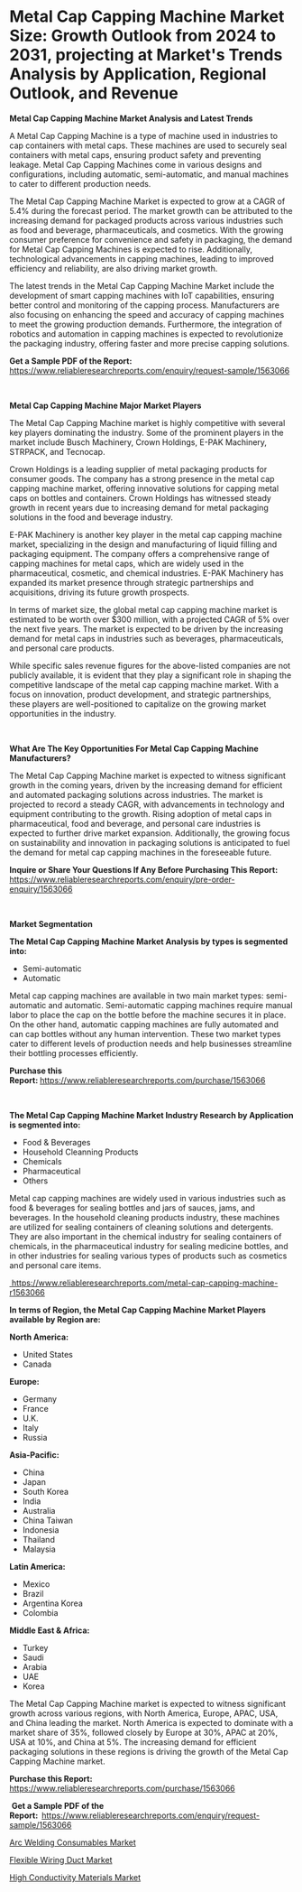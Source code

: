 <p><h1>Metal Cap Capping Machine Market Size: Growth Outlook from 2024 to 2031, projecting at Market's Trends Analysis by Application, Regional Outlook, and Revenue</h1></p><p><strong>Metal Cap Capping Machine Market Analysis and Latest Trends</strong></p>
<p><p>A Metal Cap Capping Machine is a type of machine used in industries to cap containers with metal caps. These machines are used to securely seal containers with metal caps, ensuring product safety and preventing leakage. Metal Cap Capping Machines come in various designs and configurations, including automatic, semi-automatic, and manual machines to cater to different production needs.</p><p>The Metal Cap Capping Machine Market is expected to grow at a CAGR of 5.4% during the forecast period. The market growth can be attributed to the increasing demand for packaged products across various industries such as food and beverage, pharmaceuticals, and cosmetics. With the growing consumer preference for convenience and safety in packaging, the demand for Metal Cap Capping Machines is expected to rise. Additionally, technological advancements in capping machines, leading to improved efficiency and reliability, are also driving market growth.</p><p>The latest trends in the Metal Cap Capping Machine Market include the development of smart capping machines with IoT capabilities, ensuring better control and monitoring of the capping process. Manufacturers are also focusing on enhancing the speed and accuracy of capping machines to meet the growing production demands. Furthermore, the integration of robotics and automation in capping machines is expected to revolutionize the packaging industry, offering faster and more precise capping solutions.</p></p>
<p><strong>Get a Sample PDF of the Report:&nbsp;</strong> <a href="https://www.reliableresearchreports.com/enquiry/request-sample/1563066">https://www.reliableresearchreports.com/enquiry/request-sample/1563066</a></p>
<p>&nbsp;</p>
<p><strong>Metal Cap Capping Machine Major Market Players</strong></p>
<p><p>The Metal Cap Capping Machine market is highly competitive with several key players dominating the industry. Some of the prominent players in the market include Busch Machinery, Crown Holdings, E-PAK Machinery, STRPACK, and Tecnocap.</p><p>Crown Holdings is a leading supplier of metal packaging products for consumer goods. The company has a strong presence in the metal cap capping machine market, offering innovative solutions for capping metal caps on bottles and containers. Crown Holdings has witnessed steady growth in recent years due to increasing demand for metal packaging solutions in the food and beverage industry.</p><p>E-PAK Machinery is another key player in the metal cap capping machine market, specializing in the design and manufacturing of liquid filling and packaging equipment. The company offers a comprehensive range of capping machines for metal caps, which are widely used in the pharmaceutical, cosmetic, and chemical industries. E-PAK Machinery has expanded its market presence through strategic partnerships and acquisitions, driving its future growth prospects.</p><p>In terms of market size, the global metal cap capping machine market is estimated to be worth over $300 million, with a projected CAGR of 5% over the next five years. The market is expected to be driven by the increasing demand for metal caps in industries such as beverages, pharmaceuticals, and personal care products.</p><p>While specific sales revenue figures for the above-listed companies are not publicly available, it is evident that they play a significant role in shaping the competitive landscape of the metal cap capping machine market. With a focus on innovation, product development, and strategic partnerships, these players are well-positioned to capitalize on the growing market opportunities in the industry.</p></p>
<p>&nbsp;</p>
<p><strong>What Are The Key Opportunities For Metal Cap Capping Machine Manufacturers?</strong></p>
<p><p>The Metal Cap Capping Machine market is expected to witness significant growth in the coming years, driven by the increasing demand for efficient and automated packaging solutions across industries. The market is projected to record a steady CAGR, with advancements in technology and equipment contributing to the growth. Rising adoption of metal caps in pharmaceutical, food and beverage, and personal care industries is expected to further drive market expansion. Additionally, the growing focus on sustainability and innovation in packaging solutions is anticipated to fuel the demand for metal cap capping machines in the foreseeable future.</p></p>
<p><strong>Inquire or Share Your Questions If Any Before Purchasing This Report:</strong> <a href="https://www.reliableresearchreports.com/enquiry/pre-order-enquiry/1563066">https://www.reliableresearchreports.com/enquiry/pre-order-enquiry/1563066</a></p>
<p>&nbsp;</p>
<p><strong>Market Segmentation</strong></p>
<p><strong>The Metal Cap Capping Machine Market Analysis by types is segmented into:</strong></p>
<p><ul><li>Semi-automatic</li><li>Automatic</li></ul></p>
<p><p>Metal cap capping machines are available in two main market types: semi-automatic and automatic. Semi-automatic capping machines require manual labor to place the cap on the bottle before the machine secures it in place. On the other hand, automatic capping machines are fully automated and can cap bottles without any human intervention. These two market types cater to different levels of production needs and help businesses streamline their bottling processes efficiently.</p></p>
<p><strong>Purchase this Report:&nbsp;</strong><a href="https://www.reliableresearchreports.com/purchase/1563066">https://www.reliableresearchreports.com/purchase/1563066</a></p>
<p>&nbsp;</p>
<p><strong>The Metal Cap Capping Machine Market Industry Research by Application is segmented into:</strong></p>
<p><ul><li>Food & Beverages</li><li>Household Cleanning Products</li><li>Chemicals</li><li>Pharmaceutical</li><li>Others</li></ul></p>
<p><p>Metal cap capping machines are widely used in various industries such as food & beverages for sealing bottles and jars of sauces, jams, and beverages. In the household cleaning products industry, these machines are utilized for sealing containers of cleaning solutions and detergents. They are also important in the chemical industry for sealing containers of chemicals, in the pharmaceutical industry for sealing medicine bottles, and in other industries for sealing various types of products such as cosmetics and personal care items.</p></p>
<p><a href="https://www.reliableresearchreports.com/metal-cap-capping-machine-r1563066">&nbsp;https://www.reliableresearchreports.com/metal-cap-capping-machine-r1563066</a></p>
<p><strong>In terms of Region, the Metal Cap Capping Machine Market Players available by Region are:</strong></p>
<p>
    <p> <strong> North America: </strong>
        <ul>
            <li>United States</li>
            <li>Canada</li>
        </ul>
        </p> 
    <p> <strong> Europe: </strong>
        <ul>
            <li>Germany</li>
            <li>France</li>
            <li>U.K.</li>
            <li>Italy</li>
            <li>Russia</li>
        </ul>
        </p> 
    <p> <strong> Asia-Pacific: </strong>
        <ul>
            <li>China</li>
            <li>Japan</li>
            <li>South Korea</li>
            <li>India</li>
            <li>Australia</li>
            <li>China Taiwan</li>
            <li>Indonesia</li>
            <li>Thailand</li>
            <li>Malaysia</li>
        </ul>
        </p> 
    <p> <strong> Latin America: </strong>
        <ul>
            <li>Mexico</li>
            <li>Brazil</li>
            <li>Argentina Korea</li>
            <li>Colombia</li>
        </ul>
        </p> 
    <p> <strong> Middle East & Africa: </strong>
        <ul>
            <li>Turkey</li>
            <li>Saudi</li>
            <li>Arabia</li>
            <li>UAE</li>
            <li>Korea</li>
        </ul>
    </p>
    </p>
<p><p>The Metal Cap Capping Machine market is expected to witness significant growth across various regions, with North America, Europe, APAC, USA, and China leading the market. North America is expected to dominate with a market share of 35%, followed closely by Europe at 30%, APAC at 20%, USA at 10%, and China at 5%. The increasing demand for efficient packaging solutions in these regions is driving the growth of the Metal Cap Capping Machine market.</p></p>
<p><strong>Purchase this Report: </strong><a href="https://www.reliableresearchreports.com/purchase/1563066">https://www.reliableresearchreports.com/purchase/1563066</a></p>
<p>&nbsp;<strong>Get a Sample PDF of the Report:&nbsp;&nbsp;</strong><a href="https://www.reliableresearchreports.com/enquiry/request-sample/1563066">https://www.reliableresearchreports.com/enquiry/request-sample/1563066</a></p>
<p><strong></strong></p>
<p><p><a href="https://issuu.com/reportprime-2/docs/arc-welding-consumables-market-size-2030.pptx">Arc Welding Consumables Market</a></p><p><a href="https://issuu.com/reportprime-2/docs/flexible-wiring-duct-market-size-2030.pptx">Flexible Wiring Duct Market</a></p><p><a href="https://issuu.com/reportprime-2/docs/high-conductivity-materials-market-size-2030.pptx">High Conductivity Materials Market</a></p></p>